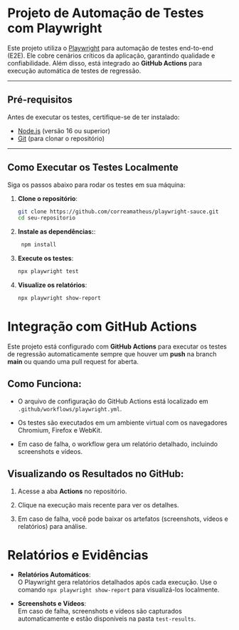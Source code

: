 # **Projeto de Automação de Testes com Playwright**

Este projeto utiliza o [Playwright](https://playwright.dev/) para automação de testes end-to-end (E2E). Ele cobre cenários críticos da aplicação, garantindo qualidade e confiabilidade. Além disso, está integrado ao **GitHub Actions** para execução automática de testes de regressão.

---

## **Pré-requisitos**

Antes de executar os testes, certifique-se de ter instalado:

- [Node.js](https://nodejs.org/) (versão 16 ou superior)
- [Git](https://git-scm.com/) (para clonar o repositório)

---

## **Como Executar os Testes Localmente**

Siga os passos abaixo para rodar os testes em sua máquina:

1. **Clone o repositório**:
   ```bash
   git clone https://github.com/correamatheus/playwright-sauce.git
   cd seu-repositorio
2. **Instale as dependências:**:
   ```bash
    npm install
3. **Execute os testes**:
   ```bash
   npx playwright test
4. **Visualize os relatórios**:
   ```bash
   npx playwright show-report

# Integração com GitHub Actions

Este projeto está configurado com **GitHub Actions** para executar os testes de regressão automaticamente sempre que houver um **push** na branch **main** ou quando uma pull request for aberta.

## Como Funciona:

- O arquivo de configuração do GitHub Actions está localizado em `.github/workflows/playwright.yml`.

- Os testes são executados em um ambiente virtual com os navegadores Chromium, Firefox e WebKit.

- Em caso de falha, o workflow gera um relatório detalhado, incluindo screenshots e vídeos.

## Visualizando os Resultados no GitHub:

1. Acesse a aba **Actions** no repositório.

2. Clique na execução mais recente para ver os detalhes.

3. Em caso de falha, você pode baixar os artefatos (screenshots, vídeos e relatórios) para análise.
   
# Relatórios e Evidências

- **Relatórios Automáticos**:  
  O Playwright gera relatórios detalhados após cada execução. Use o comando `npx playwright show-report` para visualizá-los localmente.

- **Screenshots e Vídeos**:  
  Em caso de falha, screenshots e vídeos são capturados automaticamente e estão disponíveis na pasta `test-results`.

